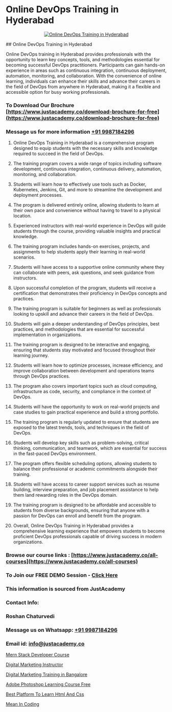 # Online DevOps Training in Hyderabad

<p align="center">
  <a href="https://justacademy.co/course-detail/devops-training">
    <img src="https://justacademy.co/storage2/course_image/1710765394_course_image.webp" alt="Online DevOps Training in Hyderabad">
  </a>
</p>
## Online DevOps Training in Hyderabad

Online DevOps training in Hyderabad provides professionals with the opportunity to learn key concepts, tools, and methodologies essential for becoming successful DevOps practitioners. Participants can gain hands-on experience in areas such as continuous integration, continuous deployment, automation, monitoring, and collaboration. With the convenience of online learning, individuals can enhance their skills and advance their careers in the field of DevOps from anywhere in Hyderabad, making it a flexible and accessible option for busy working professionals.
### To Download Our Brochure [https://www.justacademy.co/download-brochure-for-free](https://www.justacademy.co/download-brochure-for-free)
### Message us for more information [+91 9987184296](https://api.whatsapp.com/send?phone=919987184296)
1) Online DevOps Training in Hyderabad is a comprehensive program designed to equip students with the necessary skills and knowledge required to succeed in the field of DevOps.

2) The training program covers a wide range of topics including software development, continuous integration, continuous delivery, automation, monitoring, and collaboration.

3) Students will learn how to effectively use tools such as Docker, Kubernetes, Jenkins, Git, and more to streamline the development and deployment processes.

4) The program is delivered entirely online, allowing students to learn at their own pace and convenience without having to travel to a physical location.

5) Experienced instructors with real-world experience in DevOps will guide students through the course, providing valuable insights and practical knowledge.

6) The training program includes hands-on exercises, projects, and assignments to help students apply their learning in real-world scenarios.

7) Students will have access to a supportive online community where they can collaborate with peers, ask questions, and seek guidance from instructors.

8) Upon successful completion of the program, students will receive a certification that demonstrates their proficiency in DevOps concepts and practices.

9) The training program is suitable for beginners as well as professionals looking to upskill and advance their careers in the field of DevOps.

10) Students will gain a deeper understanding of DevOps principles, best practices, and methodologies that are essential for successful implementation in organizations.

11) The training program is designed to be interactive and engaging, ensuring that students stay motivated and focused throughout their learning journey.

12) Students will learn how to optimize processes, increase efficiency, and improve collaboration between development and operations teams through DevOps practices.

13) The program also covers important topics such as cloud computing, infrastructure as code, security, and compliance in the context of DevOps.

14) Students will have the opportunity to work on real-world projects and case studies to gain practical experience and build a strong portfolio.

15) The training program is regularly updated to ensure that students are exposed to the latest trends, tools, and techniques in the field of DevOps.

16) Students will develop key skills such as problem-solving, critical thinking, communication, and teamwork, which are essential for success in the fast-paced DevOps environment.

17) The program offers flexible scheduling options, allowing students to balance their professional or academic commitments alongside their training.

18) Students will have access to career support services such as resume building, interview preparation, and job placement assistance to help them land rewarding roles in the DevOps domain.

19) The training program is designed to be affordable and accessible to students from diverse backgrounds, ensuring that anyone with a passion for DevOps can enroll and benefit from the program.

20) Overall, Online DevOps Training in Hyderabad provides a comprehensive learning experience that empowers students to become proficient DevOps professionals capable of driving success in modern organizations.

### Browse our course links : [https://www.justacademy.co/all-courses](https://www.justacademy.co/all-courses) 
### To Join our FREE DEMO Session - [Click Here](https://www.justacademy.co/register-for-course-demo)


### This information is sourced from JustAcademy
### Contact Info:
### Roshan Chaturvedi
### Message us on Whatsapp: [+91 9987184296](https://api.whatsapp.com/send?phone=919987184296)
### Email id: [info@justacademy.co](mailto:info@justacademy.co)
                
[Mern Stack Developer Course](https://www.linkedin.com/pulse/mern-stack-developer-course-justacademy-coimbatore-sfm3c/)

[Digital Marketing Instructor](https://www.linkedin.com/pulse/digital-marketing-instructor-justacademy-bay-area-d0lfc?trackingId=BghaoLZP6uoKZJQWdFPTxA%3D%3D&lipi=urn%3Ali%3Apage%3Ad_flagship3_company_admin%3BhbElZiCQTlqguIKF9h%2Fv0A%3D%3D)

[Digital Marketing Training in Bangalore](https://medium.com/@kamblerajas684/digital-marketing-training-in-bangalore-30062bc3bbaf)

[Adobe Photoshop Learning Course Free](https://medium.com/@prempja40/adobe-photoshop-learning-course-free-0d7da95cd270)

[Best Platform To Learn Html And Css](https://justacademyin.github.io/justacademy/best-platform-to-learn-html-and-css)

[Mean In Coding](https://justacademyin.github.io/justacademy/mean-in-coding)

